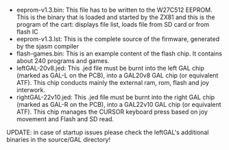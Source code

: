- eeprom-v1.3.bin: This file has to be written to the W27C512 EEPROM. This is the binary that is loaded and started by the ZX81 and this is the program of the cart: displays file list, loads file from SD card or from flash IC
- eeprom-v1.3.lst: This is the complete source of the firmware, generated by the sjasm compiler
- flash-games.bin: This is an example content of the flash chip. It contains about 240 programs and games.
- leftGAL-20v8.jed: This .jed file must be burnt into the left GAL chip (marked as GAL-L on the PCB), into a GAL20v8 GAL chip (or equivalent ATF). This chip conducts mainly the external ram, rom, flash and joy interwork.
- rightGAL-22v10.jed: This .jed file must be burnt into the right GAL chip (marked as GAL-R on the PCB), into a GAL22v10 GAL chip (or equivalent ATF). This chip manages the CURSOR keyboard press based on joy movement and Flash and SD read.
 
UPDATE: in case of startup issues please check the leftGAL's additional binaries in the source/GAL directory!
